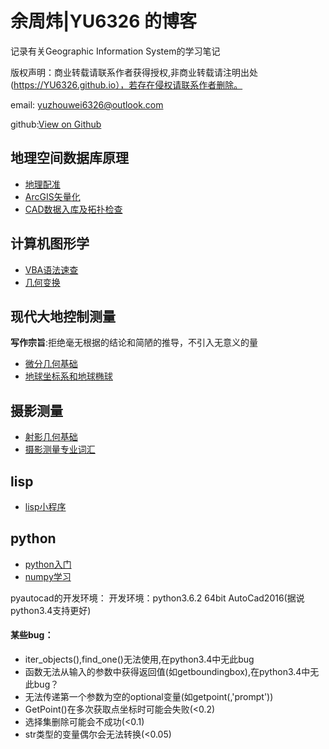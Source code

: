# 余周炜|YU6326 的博客

记录有关Geographic Information System的学习笔记

版权声明：商业转载请联系作者获得授权,非商业转载请注明出处(https://YU6326.github.io），若存在侵权请联系作者删除。

email: yuzhouwei6326@outlook.com

github:[View on Github](https://github.com/YU6326)

## 地理空间数据库原理

* [地理配准](posts/2017-10-15-地理配准.md)
* [ArcGIS矢量化](posts/2017-10-15-矢量化.md)
* [CAD数据入库及拓扑检查](posts/2017-10-15-数据入库.md)

## 计算机图形学

* [VBA语法速查](posts/2017-10-17-VBA语法.md)
* [几何变换](posts/2017-10-17-坐标变换.html)

## 现代大地控制测量

**写作宗旨**:拒绝毫无根据的结论和简陋的推导，不引入无意义的量
* [微分几何基础](posts/2017-10-15-diffgeo.html)
* [地球坐标系和地球椭球](posts/2017-10-15-geodesy-chapter2.html)

## 摄影测量

* [射影几何基础](posts/2017-10-17-projgeo.html)
* [摄影测量专业词汇](posts/2017-10-17-vocabulary.md)

## lisp

* [lisp小程序](posts/2017-10-16-lisp.md)

## python

* [python入门](posts/2017-11-2-python.html)
* [numpy学习](posts/2017-11-2-numpy.html)

pyautocad的开发环境：
开发环境：python3.6.2 64bit AutoCad2016(据说python3.4支持更好)

#### 某些bug：

* iter\_objects(),find\_one()无法使用,在python3.4中无此bug
* 函数无法从输入的参数中获得返回值(如getboundingbox),在python3.4中无此bug？
* 无法传递第一个参数为空的optional变量(如getpoint(,'prompt'))
* GetPoint()在多次获取点坐标时可能会失败(<0.2)
* 选择集删除可能会不成功(<0.1)
* str类型的变量偶尔会无法转换(<0.05)
